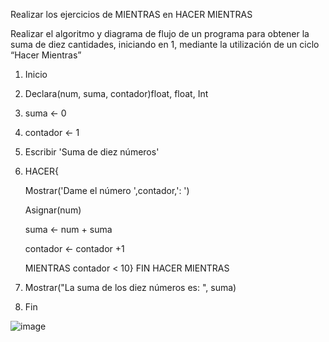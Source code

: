 Realizar los ejercicios de MIENTRAS en HACER MIENTRAS

Realizar el algoritmo y diagrama de flujo de un programa para obtener la suma de diez cantidades, iniciando en 1, mediante la utilización de un ciclo “Hacer Mientras”

1. Inicio

2. Declara(num, suma, contador)float, float,  Int 
 
3. suma <- 0

4. contador <- 1
	
5. Escribir 'Suma de diez números'
	
6.  HACER{
		
    Mostrar('Dame el número ',contador,': ')
		
    Asignar(num)
		
    suma <- num + suma
		
    contador <- contador +1
	
    MIENTRAS contador < 10} FIN HACER MIENTRAS
    
8. Mostrar("La suma de los diez números es: ", suma)

9. Fin


![image](https://user-images.githubusercontent.com/101203503/161416380-f49d14d5-7acd-4f68-9a61-378ecb277dcf.png)

